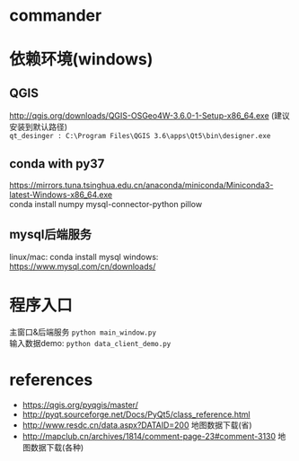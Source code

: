 # commander

# 依赖环境(windows)
## QGIS
http://qgis.org/downloads/QGIS-OSGeo4W-3.6.0-1-Setup-x86_64.exe (建议安装到默认路径)  
```qt_desinger : C:\Program Files\QGIS 3.6\apps\Qt5\bin\designer.exe```  
## conda with py37
https://mirrors.tuna.tsinghua.edu.cn/anaconda/miniconda/Miniconda3-latest-Windows-x86_64.exe  
conda install numpy mysql-connector-python pillow

## mysql后端服务
linux/mac: conda install mysql
windows: https://www.mysql.com/cn/downloads/

# 程序入口
主窗口&后端服务
```python main_window.py```  
输入数据demo:
```python data_client_demo.py```  

# references
- https://qgis.org/pyqgis/master/
- http://pyqt.sourceforge.net/Docs/PyQt5/class_reference.html
- http://www.resdc.cn/data.aspx?DATAID=200 地图数据下载(省)
- http://mapclub.cn/archives/1814/comment-page-23#comment-3130 地图数据下载(各种)
